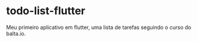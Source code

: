 # todo-list-flutter
Meu primeiro aplicativo em flutter, uma lista de tarefas seguindo o curso do balta.io.
